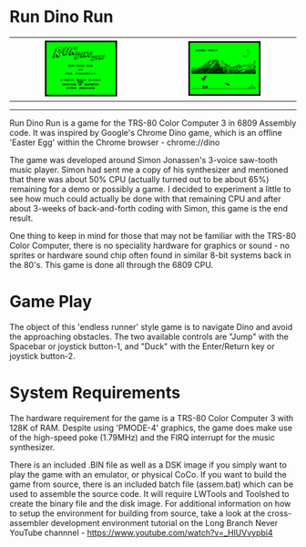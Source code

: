 # Run Dino Run

<div id="image-table">
    <table>
	    <tr>
    	    <td style="padding:5px" align="center">
        	    <img src="./images/dino_run_title.png" border="3" style="width:50%">
      	    </td>
            <td style="padding:5px" align="center">
            	<img src="./images/dino_run_play.png" border="3" style="width:50%">
             </td>
        </tr>
    </table>
</div>

<hr>

Run Dino Run is a game for the TRS-80 Color Computer 3 in 6809 Assembly code. It was inspired by Google's Chrome Dino game, which is an offline 'Easter Egg' within the Chrome browser - chrome://dino

The game was developed around Simon Jonassen's 3-voice saw-tooth music player. Simon had sent me a copy of his synthesizer and mentioned that there was about 50% CPU (actually turned out to be about 65%) remaining for a demo or possibly a game. I decided to experiment a little to see how much could actually be done with that remaining CPU and after about 3-weeks of back-and-forth coding with Simon, this game is the end result.

One thing to keep in mind for those that may not be familiar with the TRS-80 Color Computer, there is no speciality hardware for graphics or sound - no sprites or hardware sound chip often found in similar 8-bit systems back in the 80's. This game is done all through the 6809 CPU.

# Game Play

The object of this 'endless runner' style game is to navigate Dino and avoid the approaching obstacles. The two available controls are "Jump" with the Spacebar or joystick button-1, and "Duck" with the Enter/Return key or joystick button-2.

# System Requirements

The hardware requirement for the game is a TRS-80 Color Computer 3 with 128K of RAM. Despite using 'PMODE-4' graphics, the game does make use of the high-speed poke (1.79MHz) and the FIRQ interrupt for the music synthesizer.

There is an included .BIN file as well as a DSK image if you simply want to play the game with an emulator, or physical CoCo. If you want to build the game from source, there is an included batch file (assem.bat) which can be used to assemble the source code. It will require LWTools and Toolshed to create the binary file and the disk image. For additional information on how to setup the environment for building from source, take a look at the cross-assembler development environment tutorial on the Long Branch Never YouTube channnel - https://www.youtube.com/watch?v=_HlUVvypbi4

